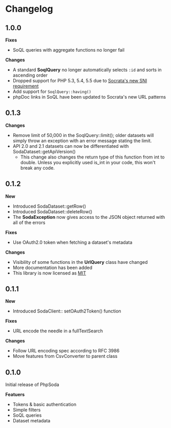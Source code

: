 # Changelog

## 1.0.0

**Fixes**

- SoQL queries with aggregate functions no longer fail

**Changes**

- A standard **SoqlQuery** no longer automatically selects `:id` and sorts in ascending order
- Dropped support for PHP 5.3, 5.4, 5.5 due to [Socrata's new SNI requirement](https://dev.socrata.com/changelog/2016/08/24/sni-now-required-for-https-connections.html)
- Add support for `SoqlQuery::having()`
- phpDoc links in SoQL have been updated to Socrata's new URL patterns

## 0.1.3

**Changes**

- Remove limit of 50,000 in the SoqlQuery::limit(); older datasets will simply throw an exception with an error message stating the limit.
- API 2.0 and 2.1 datasets can now be differentiated with SodaDataset::getApiVersion()
    - This change also changes the return type of this function from int to double. Unless you explicitly used is_int in your code, this won't break any code.

## 0.1.2

**New**

- Introduced SodaDataset::getRow()
- Introduced SodaDataset::deleteRow()
- The **SodaException** now gives access to the JSON object returned with all of the errors

**Fixes**

- Use OAuth2.0 token when fetching a dataset's metadata

**Changes**

- Visibility of some functions in the **UrlQuery** class have changed
- More documentation has been added
- This library is now licensed as [MIT](https://github.com/allejo/PhpSoda/blob/master/LICENSE.md)

## 0.1.1

**New**

- Introduced SodaClient:: setOAuth2Token() function

**Fixes**

- URL encode the needle in a fullTextSearch

**Changes**

- Follow URL encoding spec according to RFC 3986
- Move features from CsvConverter to parent class

## 0.1.0

Initial release of PhpSoda

**Featuers**

- Tokens & basic authentication
- Simple filters
- SoQL queries
- Dataset metadata